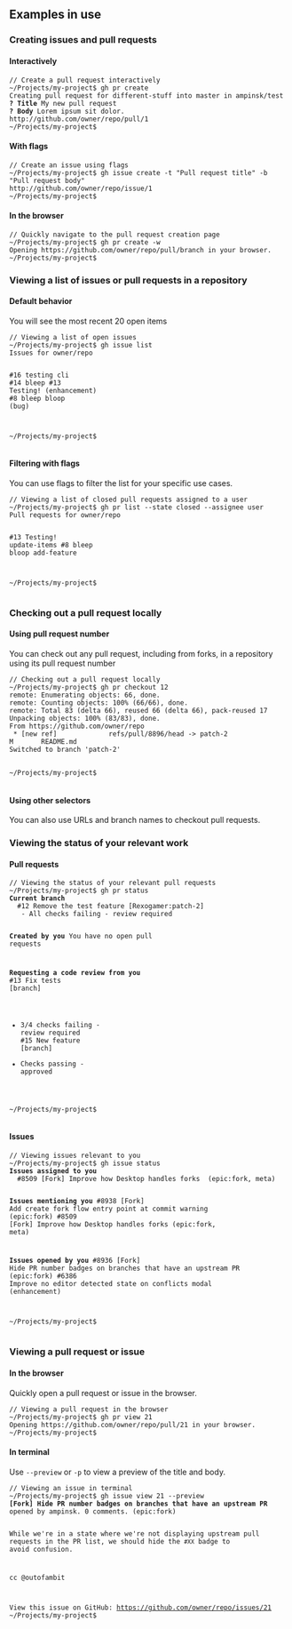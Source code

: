 ## Examples in use

### Creating issues and pull requests

#### Interactively

<div class="width-full">
<pre class="terminal"><code><span class='gray'>// Create a pull request interactively</span>
<span class='magenta'>~/Projects/my-project</span>$ gh pr create
Creating pull request for <span class="cyan">different-stuff</span> into <span class="cyan">master</span> in ampinsk/test
<b>? Title</b> My new pull request
<b>? Body</b> Lorem ipsum sit dolor.
http://github.com/owner/repo/pull/1
<span class='magenta'>~/Projects/my-project</span>$</code></pre>
</div>

#### With flags

<div class="width-full">
<pre class="terminal"><code><span class='gray'>// Create an issue using flags</span>
<span class='magenta'>~/Projects/my-project</span>$ gh issue create -t "Pull request title" -b "Pull request body"
http://github.com/owner/repo/issue/1
<span class='magenta'>~/Projects/my-project</span>$</code></pre>
</div>

#### In the browser

<div class="width-full">
<pre class="terminal"><code><span class='gray'>// Quickly navigate to the pull request creation page</span>
<span class='magenta'>~/Projects/my-project</span>$ gh pr create -w
Opening https://github.com/owner/repo/pull/branch in your browser.
<span class='magenta'>~/Projects/my-project</span>$</code></pre>
</div>

### Viewing a list of issues or pull requests in a repository

#### Default behavior

You will see the most recent 20 open items

<div class="width-full">
<pre class="terminal"><code><span class='gray'>// Viewing a list of open issues</span>
<span class='magenta'>~/Projects/my-project</span>$ gh issue list
Issues for owner/repo

<span class='green'>#16</span>  testing cli
<span class='green'>#14</span>  bleep
<span class='green'>#13</span>  Testing!      <span class='gray'>(enhancement)</span>
<span class='green'>#8</span>   bleep bloop   <span class='gray'>(bug)</span>

<span class='magenta'>~/Projects/my-project</span>$</code></pre>
</div>

#### Filtering with flags
You can use flags to filter the list for your specific use cases.

<div class="width-full">
<pre class="terminal"><code><span class='gray'>// Viewing a list of closed pull requests assigned to a user</span>
<span class='magenta'>~/Projects/my-project</span>$ gh pr list --state closed --assignee user
Pull requests for owner/repo

<span class='red'>#13</span>  Testing!      <span class='cyan'>update-items</span>
<span class='red'>#8</span>   bleep bloop   <span class='cyan'>add-feature</span>

<span class='magenta'>~/Projects/my-project</span>$</code></pre>
</div>

### Checking out a pull request locally

#### Using pull request number

You can check out any pull request, including from forks, in a repository using its pull request number

<div class="width-full">
<pre class="terminal"><code><span class='gray'>// Checking out a pull request locally</span>
<span class='magenta'>~/Projects/my-project</span>$ gh pr checkout 12
remote: Enumerating objects: 66, done.
remote: Counting objects: 100% (66/66), done.
remote: Total 83 (delta 66), reused 66 (delta 66), pack-reused 17
Unpacking objects: 100% (83/83), done.
From https://github.com/owner/repo
 * [new ref]             refs/pull/8896/head -> patch-2
M       README.md
Switched to branch 'patch-2'

<span class='magenta'>~/Projects/my-project</span>$</code></pre>
</div>

#### Using other selectors

You can also use URLs and branch names to checkout pull requests.

### Viewing the status of your relevant work

#### Pull requests

<div class="width-full">
<pre class="terminal"><code><span class='gray'>// Viewing the status of your relevant pull requests</span>
<span class='magenta'>~/Projects/my-project</span>$ gh pr status
<b>Current branch</b>
  <span class='green'>#12</span> Remove the test feature <span class='cyan'>[Rexogamer:patch-2]</span>
   - <span class='red'>All checks failing</span> - <span class='yellow'>review required</span>

<b>Created by you</b>
  <span class='gray'>You have no open pull requests</span>

<b>Requesting a code review from you</b>
  <span class='green'>#13</span> Fix tests <span class='cyan'>[branch]</span>
  - <span class='red'>3/4 checks failing</span> - <span class='yellow'>review required</span>
  <span class='green'>#15</span> New feature <span class='cyan'>[branch]</span>
   - <span class='green'>Checks passing</span> - <span class='green'>approved</span>

<span class='magenta'>~/Projects/my-project</span>$</code></pre>
</div>

#### Issues

<div class="width-full">
<pre class="terminal"><code><span class='gray'>// Viewing issues relevant to you</span>
<span class='magenta'>~/Projects/my-project</span>$ gh issue status
<b>Issues assigned to you</b>
  <span class='green'>#8509</span> [Fork] Improve how Desktop handles forks  <span class='gray'>(epic:fork, meta)</span>

<b>Issues mentioning you</b>
  <span class='green'>#8938</span> [Fork] Add create fork flow entry point at commit warning  <span class='gray'>(epic:fork)</span>
  <span class='green'>#8509</span> [Fork] Improve how Desktop handles forks  <span class='gray'>(epic:fork, meta)</span>

<b>Issues opened by you</b>
  <span class='green'>#8936</span> [Fork] Hide PR number badges on branches that have an upstream PR  <span class='gray'>(epic:fork)</span>
  <span class='green'>#6386</span> Improve no editor detected state on conflicts modal  <span class='gray'>(enhancement)</span>

<span class='magenta'>~/Projects/my-project</span>$</code></pre>
</div>


### Viewing a pull request or issue

#### In the browser

Quickly open a pull request or issue in the browser.

<div class="width-full">
<pre class="terminal"><code><span class='gray'>// Viewing a pull request in the browser</span>
<span class='magenta'>~/Projects/my-project</span>$ gh pr view 21
Opening https://github.com/owner/repo/pull/21 in your browser.
<span class='magenta'>~/Projects/my-project</span>$</code></pre>
</div>

#### In terminal

Use `--preview` or `-p` to view a preview of the title and body.

<div class="width-full">
<pre class="terminal"><code><span class='gray'>// Viewing an issue in terminal</span>
<span class='magenta'>~/Projects/my-project</span>$ gh issue view 21 --preview
<b>[Fork] Hide PR number badges on branches that have an upstream PR</b>
<span class='gray'>opened by ampinsk. 0 comments. (epic:fork)</span>

  While we're in a state where we're not displaying upstream pull requests in the PR list, we should
  hide the `#XX` badge to avoid confusion.

  cc @outofambit

<span class='gray'>View this issue on GitHub: https://github.com/owner/repo/issues/21</span>
<span class='magenta'>~/Projects/my-project</span>$</code></pre>
</div>
